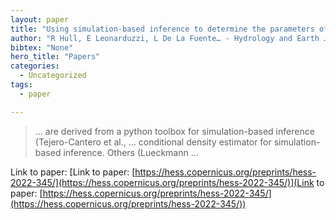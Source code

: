 ```yaml
---
layout: paper
title: "Using simulation-based inference to determine the parameters of an integrated hydrologic model: a case study from the upper Colorado River basin"
author: "R Hull, E Leonarduzzi, L De La Fuente… - Hydrology and Earth …, 2022 - hess.copernicus.org"
bibtex: "None"
hero_title: "Papers"
categories:
  - Uncategorized
tags:
  - paper

---
```

>… are derived from a python toolbox for simulation-based inference (Tejero-Cantero et al., … conditional density estimator for simulation-based inference. Others (Lueckmann …

Link to paper: [Link to paper: [https://hess.copernicus.org/preprints/hess-2022-345/](https://hess.copernicus.org/preprints/hess-2022-345/)](Link to paper: [https://hess.copernicus.org/preprints/hess-2022-345/](https://hess.copernicus.org/preprints/hess-2022-345/))


